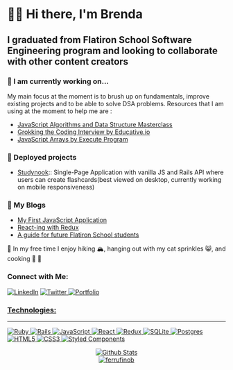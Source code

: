 # 👋🏻 Hi there, I'm Brenda

## I graduated from Flatiron School Software Engineering program and looking to collaborate with other content creators

### 🔭 I am currently working on...

<!-- - [Master the Coding Interview: Data Structures + Algorithms](https://www.udemy.com/course/master-the-coding-interview-data-structures-algorithms/) -->

My main focus at the moment is to brush up on fundamentals, improve existing projects and to be able to solve DSA problems. Resources that I am using at the moment to help me are :

- [JavaScript Algorithms and Data Structure Masterclass](https://www.udemy.com/course/js-algorithms-and-data-structures-masterclass/)
- [Grokking the Coding Interview by Educative.io](https://www.educative.io/courses/grokking-the-coding-interview)
- [JavaScript Arrays by Execute Program](https://www.executeprogram.com/courses)

### 🛫 Deployed projects

- [Studynook](https://studynook-flashcards.netlify.app/):: Single-Page Application with vanilla JS and Rails API where users can create flashcards(best viewed on desktop, currently working on mobile responsiveness)

### 📕 My Blogs

<!-- BLOG-POST-LIST:START -->

- [My First JavaScript Application](https://brendaferrufino-22455.medium.com/my-javascript-learning-journey-729dd32a5b20)
- [React-ing with Redux](https://brenda-ferrufino.medium.com/react-redux-project-9a7f6a215ee8)
- [A guide for future Flatiron School students](https://brenda-ferrufino.medium.com/a-guide-for-future-flatiron-school-students-31f605ec79ce)

<!-- BLOG-POST-LIST:END -->

🌻 In my free time I enjoy hiking 🏔, hanging out with my cat sprinkles 😸, and cooking 🌮 🥘

### Connect with Me:

<a href="https://www.linkedin.com/in/brendaferrufino"><img src="https://img.shields.io/badge/LinkedIn--_.svg?style=social&logo=linkedin" alt="LinkedIn"></a>
<a href="https://twitter.com/BrendaFerrufin4"><img src="https://img.shields.io/twitter/follow/BrendaFerrufin4?label=Twitter&style=social" alt="Twitter">
<a href="https://brenda-ferrufino.netlify.app/"><img src="https://img.shields.io/badge/Portfolio-pink" alt="Portfolio">

### Technologies:

<hr>

<p>
<img alt="Ruby" src="https://img.shields.io/badge/ruby-%23CC342D.svg?style=for-the-badge&logo=ruby&logoColor=white"/>

<img alt="Rails" src="https://img.shields.io/badge/rails-%23CC0000.svg?style=for-the-badge&logo=ruby-on-rails&logoColor=white"/>

<img alt="JavaScript" src="https://img.shields.io/badge/javascript-%23323330.svg?style=for-the-badge&logo=javascript&logoColor=%23F7DF1E"/>

<img alt="React" src="https://img.shields.io/badge/react-%2320232a.svg?style=for-the-badge&logo=react&logoColor=%2361DAFB"/>

<img alt="Redux" src="https://img.shields.io/badge/redux-%23593d88.svg?style=for-the-badge&logo=redux&logoColor=white"/>

<img alt="SQLite" src ="https://img.shields.io/badge/sqlite-%2307405e.svg?style=for-the-badge&logo=sqlite&logoColor=white"/>

<img alt="Postgres" src ="https://img.shields.io/badge/postgres-%23316192.svg?style=for-the-badge&logo=postgresql&logoColor=white"/>

<img alt="HTML5" src="https://img.shields.io/badge/html5-%23E34F26.svg?style=for-the-badge&logo=html5&logoColor=white"/>

<img alt="CSS3" src="https://img.shields.io/badge/css3-%231572B6.svg?style=for-the-badge&logo=css3&logoColor=white"/>

<img alt="Styled Components" src="https://img.shields.io/badge/styled--components-DB7093?style=for-the-badge&logo=styled-components&logoColor=white"/>
</p>

<div align="center">

<img align="center space-around" alt="Github Stats" src="https://github-readme-stats.vercel.app/api?username=ferrufinob&show_icons=true&theme=darcula"/>

</div>

<div align="center">

<img align="center" src="https://github-readme-streak-stats.herokuapp.com/?user=ferrufinob" alt="ferrufinob" />

</div>
